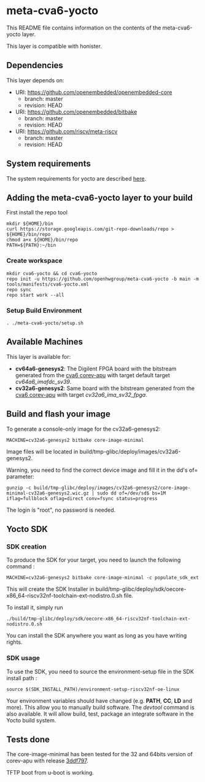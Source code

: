 # meta-cva6-yocto

This README file contains information on the contents of the meta-cva6-yocto layer.

This layer is compatible with honister.

## Dependencies

This layer depends on:

* URI: https://github.com/openembedded/openembedded-core
  * branch: master
  * revision: HEAD
* URI: https://github.com/openembedded/bitbake
  * branch: master
  * revision: HEAD
* URI: https://github.com/riscv/meta-riscv
  * branch: master  
  * revision: HEAD

## System requirements

The system requirements for yocto are described [here](https://docs.yoctoproject.org/3.4/ref-manual/system-requirements.html).

## Adding the meta-cva6-yocto layer to your build

First install the repo tool
```text
mkdir ${HOME}/bin
curl https://storage.googleapis.com/git-repo-downloads/repo > ${HOME}/bin/repo
chmod a+x ${HOME}/bin/repo
PATH=${PATH}:~/bin
```

### Create workspace
```text
mkdir cva6-yocto && cd cva6-yocto
repo init -u https://github.com/openhwgroup/meta-cva6-yocto -b main -m tools/manifests/cva6-yocto.xml
repo sync
repo start work --all
```

### Setup Build Environment
```text
. ./meta-cva6-yocto/setup.sh
```

## Available Machines

This layer is available for:

* **cv64a6-genesys2**: The Digilent FPGA board with the bitstream generated from the [cva6 corev-apu](https://github.com/openhwgroup/cva6) with target default target *cv64a6_imafdc_sv39*.
* **cv32a6-genesys2**: Same board with the bitstream generated from the [cva6 corev-apu](https://github.com/openhwgroup/cva6) with target *cv32a6_ima_sv32_fpga*.

## Build and flash your image

To generate a console-only image for the cv32a6-genesys2:
```text
MACHINE=cv32a6-genesys2 bitbake core-image-minimal
```
Image files will be located in build/tmp-glibc/deploy/images/cv32a6-genesys2.

Warning, you need to find the correct device image and fill it in the dd's of= parameter:

```text
gunzip -c build/tmp-glibc/deploy/images/cv32a6-genesys2/core-image-minimal-cv32a6-genesys2.wic.gz | sudo dd of=/dev/sd$ bs=1M iflag=fullblock oflag=direct conv=fsync status=progress
```

The login is "root", no password is needed.

## Yocto SDK

### SDK creation

To produce the SDK for your target, you need to launch the following command : 

```text
MACHINE=cv32a6-genesys2 bitbake core-image-minimal -c populate_sdk_ext
```

This will create the SDK Installer in build/tmp-glibc/deploy/sdk/oecore-x86_64-riscv32nf-toolchain-ext-nodistro.0.sh file.

To install it, simply run
```text
./build/tmp-glibc/deploy/sdk/oecore-x86_64-riscv32nf-toolchain-ext-nodistro.0.sh
```

You can install the SDK anywhere you want as long as you have writing rights.


### SDK usage

To use the SDK, you need to source the environment-setup file in the SDK install path :

```text
source $(SDK_INSTALL_PATH)/environment-setup-riscv32nf-oe-linux
```

Your environment variables should have changed (e.g. **PATH**, **CC**, **LD** and more). This allow you to manually build software.
The *devtool* command is also available. It will allow build, test, package an integrate software in the Yocto build system.

## Tests done

The core-image-minimal has been tested for the 32 and 64bits version of corev-apu with release [3ddf797](https://github.com/openhwgroup/cva6/tree/3ddf797e95923fd11113c8e443046105dfbf8843).

TFTP boot from u-boot is working.
